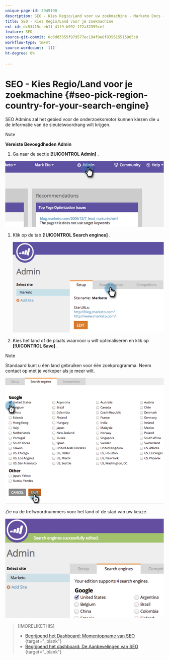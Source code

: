 ```yaml
---
unique-page-id: 2949190
description: SEO - Kies Regio/Land voor uw zoekmachine - Marketo Docs - Productdocumentatie
title: SEO - Kies Regio/Land voor je zoekmachine
exl-id: dc53415c-eb11-41f9-b992-172a32359cef
feature: SEO
source-git-commit: 0c0dd3355f979577ec194f9e8f935615515905c0
workflow-type: tm+mt
source-wordcount: '111'
ht-degree: 0%

---
```


# SEO - Kies Regio/Land voor je zoekmachine {#seo-pick-region-country-for-your-search-engine}

SEO Admins zal het gebied voor de onderzoeksmotor kunnen kiezen die u de informatie van de sleutelwoordrang wilt krijgen.

>[!NOTE]
>
>**Vereiste Bevoegdheden Admin**

1. Ga naar de sectie **[!UICONTROL Admin]** .

![](assets/image2014-9-17-21-3a6-3a43.png)

1. Klik op de tab **[!UICONTROL Search engines]** .

   ![](assets/image2014-9-17-21-3a7-3a25.png)

1. Kies het land of de plaats waarvoor u wilt optimaliseren en klik op **[!UICONTROL Save]** .

>[!NOTE]
>
>Standaard kunt u één land gebruiken voor één zoekprogramma. Neem contact op met je verkoper als je meer wilt.

![](assets/image2014-9-17-21-3a8-3a8.png)

Zie nu de trefwoordnummers voor het land of de stad van uw keuze.

![](assets/image2014-9-17-21-3a8-3a15.png)

>[!MORELIKETHIS]
>
>* [ Begrijpend het Dashboard: Momentopname van SEO ](/help/marketo/product-docs/additional-apps/seo/understanding-seo/understanding-the-seo-dashboard-seo-snapshot.md){target="_blank"}
>* [ Begrijpend het dashboard: De Aanbevelingen van SEO ](/help/marketo/product-docs/additional-apps/seo/understanding-seo/understanding-the-seo-dashboard-seo-recommendations.md){target="_blank"}
